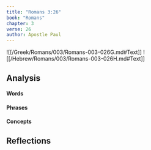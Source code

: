 ```yaml
---
title: "Romans 3:26"
book: "Romans"
chapter: 3
verse: 26
author: Apostle Paul
---
```

![[/Greek/Romans/003/Romans-003-026G.md#Text]]
![[/Hebrew/Romans/003/Romans-003-026H.md#Text]]

## Analysis

#### Words

#### Phrases

#### Concepts

## Reflections
